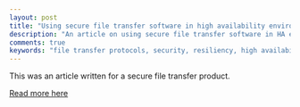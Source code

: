 ```yaml
---
layout: post
title: "Using secure file transfer software in high availability environments"
description: "An article on using secure file transfer software in HA environments"
comments: true
keywords: "file transfer protocols, security, resiliency, high availability, fault tolerance"
---
```


This was an article written for a secure file transfer product.

[Read more here](https://www.sftpplus.com/news/2018/sftpplus-ha-resiliency-intro.html)
